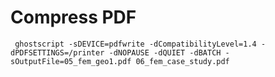 # Compress PDF
```shell
 ghostscript -sDEVICE=pdfwrite -dCompatibilityLevel=1.4 -dPDFSETTINGS=/printer -dNOPAUSE -dQUIET -dBATCH -sOutputFile=05_fem_geo1.pdf 06_fem_case_study.pdf 
```
